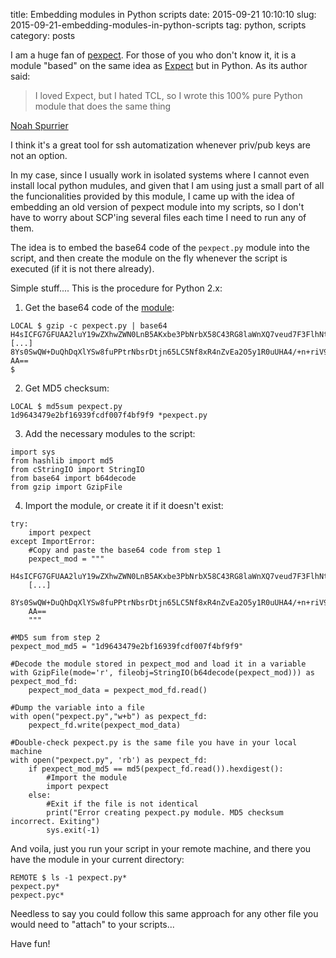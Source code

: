 title: Embedding modules in Python scripts
date: 2015-09-21 10:10:10
slug: 2015-09-21-embedding-modules-in-python-scripts
tag: python, scripts
category: posts

I am a huge fan of [pexpect](https://github.com/pexpect/pexpect "pexpect"). For those of you who don't know it, it is a module "based" on the same idea as [Expect](http://www.tcl.tk/man/expect5.31/expect.1.html) but in Python.  As its author said:

>  I loved Expect, but I hated TCL, so I wrote this 100% pure Python module that does the same thing

[Noah Spurrier](http://www.noah.org/python/)

I think it's a great tool for ssh automatization whenever priv/pub keys are not an option. 

In my case, since I usually work in isolated systems where I cannot even install local python mudules, and given that I am using just a small part of all the funcionalities provided by this module, I came up with the idea of embedding an old version of pexpect module into my scripts, so I don't have to worry about SCP'ing several files each time I need to run any of them.

The idea is to embed the base64 code of the `pexpect.py` module into the script, and then create the module on the fly whenever the script is executed (if it is not there already).

Simple stuff.... This is the procedure for Python 2.x:

1) Get the base64 code of the [module](https://raw.githubusercontent.com/psgonza/bynario/master/pexpect.py):

```
LOCAL $ gzip -c pexpect.py | base64
H4sICFG7GFUAA2luY19wZXhwZWN0LnB5AKxbe3PbNrbX58C43RG8laWnXQ7veud7F3FlhNtbdkj
[...]
8Ys0SwQW+DuQhDqXlYSw8fuPPtrNbsrDtjn65LC5Nf8xR4nZvEa2O5y1R0uUHA4/+n+riV9boSgB
AA==
$
```

2) Get MD5 checksum:

```	
LOCAL $ md5sum pexpect.py
1d9643479e2bf16939fcdf007f4bf9f9 *pexpect.py
```

3) Add the necessary modules to the script:
	
```
import sys
from hashlib import md5 
from cStringIO import StringIO    
from base64 import b64decode 
from gzip import GzipFile
```

4) Import the module, or create it if it doesn't exist:

```
try:      
	import pexpect
except ImportError:  
	#Copy and paste the base64 code from step 1
	pexpect_mod = """   
	H4sICFG7GFUAA2luY19wZXhwZWN0LnB5AKxbe3PbNrbX58C43RG8laWnXQ7veud7F3FlhNtbdkj  
	[...]
	8Ys0SwQW+DuQhDqXlYSw8fuPPtrNbsrDtjn65LC5Nf8xR4nZvEa2O5y1R0uUHA4/+n+riV9boSgB    
	AA==   
	"""

#MD5 sum from step 2
pexpect_mod_md5 = "1d9643479e2bf16939fcdf007f4bf9f9"

#Decode the module stored in pexpect_mod and load it in a variable
with GzipFile(mode='r', fileobj=StringIO(b64decode(pexpect_mod))) as pexpect_mod_fd:
    pexpect_mod_data = pexpect_mod_fd.read()

#Dump the variable into a file
with open("pexpect.py","w+b") as pexpect_fd:
    pexpect_fd.write(pexpect_mod_data)

#Double-check pexpect.py is the same file you have in your local machine    
with open("pexpect.py", 'rb') as pexpect_fd:
	if pexpect_mod_md5 == md5(pexpect_fd.read()).hexdigest():
 		#Import the module
		import pexpect
    else:
		#Exit if the file is not identical 
		print("Error creating pexpect.py module. MD5 checksum incorrect. Exiting")
		sys.exit(-1)
```

And voila, just you run your script in your remote machine, and there you have the module in your current directory:
     
```
REMOTE $ ls -1 pexpect.py*
pexpect.py*
pexpect.pyc*
```

Needless to say you could follow this same approach for any other file you would need to "attach" to your scripts... 

Have fun!
